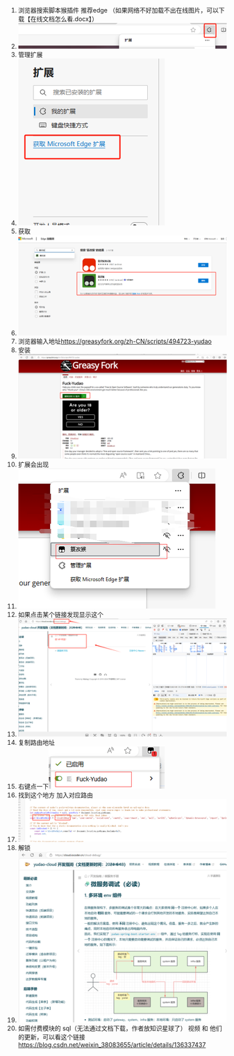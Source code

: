 ﻿1. 浏览器搜索脚本猴插件 推荐edge （如果网络不好加载不出在线图片，可以下载【在线文档怎么看.docx】）
1. ![](在线文档怎么看.001.png)
1. 管理扩展
1. ![](在线文档怎么看.002.png)
1. 获取
1. ![](在线文档怎么看.003.png)
1. 浏览器输入地址<https://greasyfork.org/zh-CN/scripts/494723-yudao>
1. 安装
1. ![](在线文档怎么看.004.png)
1. 扩展会出现
1. ![](在线文档怎么看.005.png)
1. 如果点击某个链接发现显示这个
1. ![](在线文档怎么看.006.png)
1. 复制路由地址
1. 右键点一下![](在线文档怎么看.007.png)
1. 找到这个地方 加入对应路由
1. ![](在线文档怎么看.008.png)
1. 解锁
1. ![](在线文档怎么看.009.png)
2. 如需付费模块的 sql（无法通过文档下载，作者放知识星球了） 视频 和 他们的更新，可以看这个链接 https://blog.csdn.net/weixin_38083655/article/details/136337437
